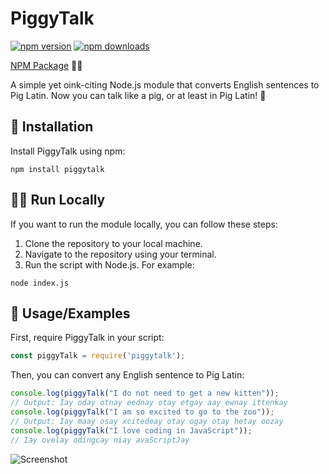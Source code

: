 # PiggyTalk

[![npm version](https://img.shields.io/npm/v/piggytalk.svg)](https://www.npmjs.com/package/piggytalk)
[![npm downloads](https://img.shields.io/npm/dt/piggytalk.svg)](https://www.npmjs.com/package/piggytalk)

[NPM Package](https://www.npmjs.com/package/piggytalk)
🐷💬

A simple yet oink-citing Node.js module that converts English sentences to Pig Latin. Now you can talk like a pig, or at least in Pig Latin! 🐷

## 🚀 Installation

Install PiggyTalk using npm:

```shell
npm install piggytalk
```

## 👩‍💻 Run Locally

If you want to run the module locally, you can follow these steps:

1. Clone the repository to your local machine.
2. Navigate to the repository using your terminal.
3. Run the script with Node.js. For example:

```shell
node index.js
```

## 📖 Usage/Examples

First, require PiggyTalk in your script:

```javascript
const piggyTalk = require('piggytalk');
```

Then, you can convert any English sentence to Pig Latin: 


```javascript
console.log(piggyTalk("I do not need to get a new kitten"));
// Output: Iay oday otnay eednay otay etgay aay ewnay ittenkay
console.log(piggyTalk("I am so excited to go to the zoo"));
// Output: Iay maay osay xcitedeay otay ogay otay hetay oozay
console.log(piggyTalk("I love coding in JavaScript"));
// Iay ovelay odingcay niay avaScriptJay
```

![Screenshot](https://i.imgur.com/x1chXsU.png)

